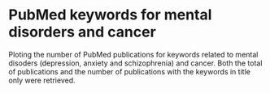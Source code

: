 # PubMed keywords for mental disorders and cancer

Ploting the number of PubMed publications for keywords related to mental disoders (depression, anxiety and schizophrenia) and cancer. Both the total of publications and the number of publications with the keywords in title only were retrieved.
